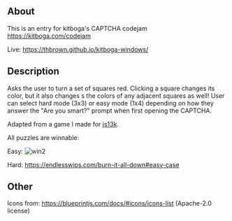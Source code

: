 ## About

This is an entry for kitboga's CAPTCHA codejam https://kitboga.com/codejam

Live: https://thbrown.github.io/kitboga-windows/

## Description

Asks the user to turn a set of squares red. Clicking a square changes its color, but it also changes s the colors of any adjacent squares as well!
User can select hard mode (3x3) or easy mode (1x4) depending on how they answer the "Are you smart?" prompt when first opening the CAPTCHA.

Adapted from a game I made for [js13k](https://js13kgames.com/games/13-squared).

All puzzles are winnable:

Easy:
![win2](https://github.com/user-attachments/assets/6e087547-895b-491d-9cc0-4732f2027e07)

Hard:
https://endlesswips.com/burn-it-all-down#easy-case

## Other

Icons from: https://blueprintjs.com/docs/#icons/icons-list (Apache-2.0 license)
